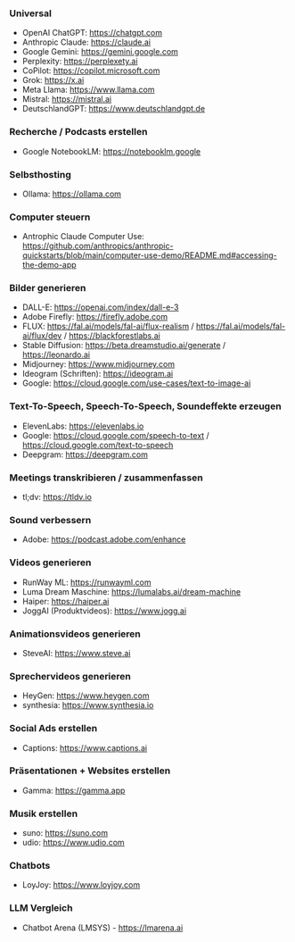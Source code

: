 ### Universal
- OpenAI ChatGPT: https://chatgpt.com
- Anthropic Claude: https://claude.ai
- Google Gemini: https://gemini.google.com
- Perplexity: https://perplexety.ai
- CoPilot: https://copilot.microsoft.com
- Grok: https://x.ai
- Meta Llama: https://www.llama.com
- Mistral: https://mistral.ai
- DeutschlandGPT: https://www.deutschlandgpt.de

### Recherche / Podcasts erstellen
- Google NotebookLM: https://notebooklm.google

### Selbsthosting
- Ollama: https://ollama.com

### Computer steuern
- Antrophic Claude Computer Use: https://github.com/anthropics/anthropic-quickstarts/blob/main/computer-use-demo/README.md#accessing-the-demo-app

### Bilder generieren
- DALL-E: https://openai.com/index/dall-e-3
- Adobe Firefly: https://firefly.adobe.com
- FLUX: https://fal.ai/models/fal-ai/flux-realism / https://fal.ai/models/fal-ai/flux/dev / https://blackforestlabs.ai
- Stable Diffusion: https://beta.dreamstudio.ai/generate / https://leonardo.ai
- Midjourney: https://www.midjourney.com
- Ideogram (Schriften): https://ideogram.ai
- Google: https://cloud.google.com/use-cases/text-to-image-ai
    
### Text-To-Speech, Speech-To-Speech, Soundeffekte erzeugen
- ElevenLabs: https://elevenlabs.io
- Google: https://cloud.google.com/speech-to-text / https://cloud.google.com/text-to-speech
- Deepgram: https://deepgram.com
  
### Meetings transkribieren / zusammenfassen
- tl;dv: https://tldv.io

### Sound verbessern
- Adobe: https://podcast.adobe.com/enhance

### Videos generieren
- RunWay ML: https://runwayml.com
- Luma Dream Maschine: https://lumalabs.ai/dream-machine
- Haiper: https://haiper.ai
- JoggAI (Produktvideos): https://www.jogg.ai
    
### Animationsvideos generieren
- SteveAI: https://www.steve.ai
    
### Sprechervideos generieren
- HeyGen: https://www.heygen.com
- synthesia: https://www.synthesia.io
    
### Social Ads erstellen
- Captions: https://www.captions.ai
    
### Präsentationen + Websites erstellen
- Gamma: https://gamma.app
    
### Musik erstellen
- suno: https://suno.com
- udio: https://www.udio.com

### Chatbots
- LoyJoy: https://www.loyjoy.com

### LLM Vergleich
- Chatbot Arena (LMSYS) - https://lmarena.ai